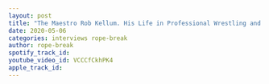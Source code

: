 ```yaml
---
layout: post
title: "The Maestro Rob Kellum. His Life in Professional Wrestling and more (PART 2) Rope Break Interviews"
date: 2020-05-06
categories: interviews rope-break
author: rope-break
spotify_track_id: 
youtube_video_id: VCCCfCkhPK4
apple_track_id: 
---
```


